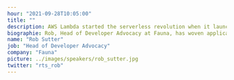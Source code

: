```yaml
---
hour: "2021-09-28T10:05:00"
title: ""
description: AWS Lambda started the serverless revolution when it launched in November 2014. However, other, more specific services have emerged that are better suited to specific tasks. As other serverless offerings appear and the broader ecosystem evolves, what comes next? Will Lambda live on in its current form, or evolve as well?
biographie: Rob, Head of Developer Advocacy at Fauna, has woven application development into his entire career, from time in the U.S. Army and U.S. Government to stints with the Big Four and Amazon Web Services. He has started his own company – twice – once providing consulting services and most recently with WorkFone, a SaaS startup providing virtual digital identities. Rob loves to build in public with cloud architectures, Node.js or Go, and all things serverless!
name: "Rob Sutter"
job: "Head of Developer Advocacy"
company: "Fauna"
picture: ../images/speakers/rob_sutter.jpg
twitter: "rts_rob"
---
```

